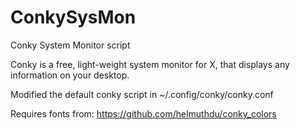 # ConkySysMon
Conky System Monitor script

Conky is a free, light-weight system monitor for X, that displays any information on your desktop.

Modified the default conky script in ~/.config/conky/conky.conf

Requires fonts from: https://github.com/helmuthdu/conky_colors

